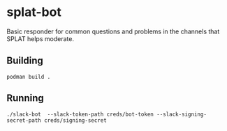 # splat-bot

Basic responder for common questions and problems in the channels that SPLAT helps moderate.

## Building
~~~
podman build .
~~~

## Running
~~~
./slack-bot  --slack-token-path creds/bot-token --slack-signing-secret-path creds/signing-secret 
~~~
